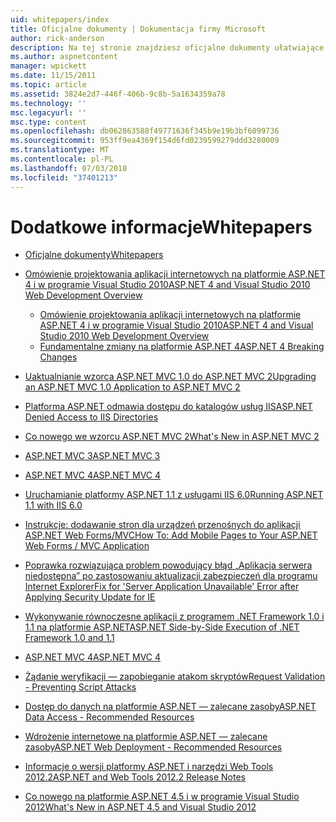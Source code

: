 ```yaml
---
uid: whitepapers/index
title: Oficjalne dokumenty | Dokumentacja firmy Microsoft
author: rick-anderson
description: Na tej stronie znajdziesz oficjalne dokumenty ułatwiające Instalowanie i konfigurowanie programu ASP.NET, a także ułatwiają do pisania aplikacji platformy ASP.NET bezpieczne, szybkie i elastyczne.
ms.author: aspnetcontent
manager: wpickett
ms.date: 11/15/2011
ms.topic: article
ms.assetid: 3824e2d7-446f-406b-9c8b-5a1634359a78
ms.technology: ''
msc.legacyurl: ''
msc.type: content
ms.openlocfilehash: db062863588f49771636f345b9e19b3bf6099736
ms.sourcegitcommit: 953ff9ea4369f154d6fd0239599279ddd3280009
ms.translationtype: MT
ms.contentlocale: pl-PL
ms.lasthandoff: 07/03/2018
ms.locfileid: "37401213"
---
```

<a name="whitepapers"></a><span data-ttu-id="cfd69-103">Dodatkowe informacje</span><span class="sxs-lookup"><span data-stu-id="cfd69-103">Whitepapers</span></span>
====================
- [<span data-ttu-id="cfd69-104">Oficjalne dokumenty</span><span class="sxs-lookup"><span data-stu-id="cfd69-104">Whitepapers</span></span>](overview.md)
- [<span data-ttu-id="cfd69-105">Omówienie projektowania aplikacji internetowych na platformie ASP.NET 4 i w programie Visual Studio 2010</span><span class="sxs-lookup"><span data-stu-id="cfd69-105">ASP.NET 4 and Visual Studio 2010 Web Development Overview</span></span>](aspnet4/index.md)

    - [<span data-ttu-id="cfd69-106">Omówienie projektowania aplikacji internetowych na platformie ASP.NET 4 i w programie Visual Studio 2010</span><span class="sxs-lookup"><span data-stu-id="cfd69-106">ASP.NET 4 and Visual Studio 2010 Web Development Overview</span></span>](aspnet4/overview.md)
    - [<span data-ttu-id="cfd69-107">Fundamentalne zmiany na platformie ASP.NET 4</span><span class="sxs-lookup"><span data-stu-id="cfd69-107">ASP.NET 4 Breaking Changes</span></span>](aspnet4/breaking-changes.md)
- [<span data-ttu-id="cfd69-108">Uaktualnianie wzorca ASP.NET MVC 1.0 do ASP.NET MVC 2</span><span class="sxs-lookup"><span data-stu-id="cfd69-108">Upgrading an ASP.NET MVC 1.0 Application to ASP.NET MVC 2</span></span>](aspnet-mvc2-upgrade-notes.md)
- [<span data-ttu-id="cfd69-109">Platforma ASP.NET odmawia dostępu do katalogów usług IIS</span><span class="sxs-lookup"><span data-stu-id="cfd69-109">ASP.NET Denied Access to IIS Directories</span></span>](denied-access-to-iis-directories.md)
- [<span data-ttu-id="cfd69-110">Co nowego we wzorcu ASP.NET MVC 2</span><span class="sxs-lookup"><span data-stu-id="cfd69-110">What's New in ASP.NET MVC 2</span></span>](what-is-new-in-aspnet-mvc.md)
- [<span data-ttu-id="cfd69-111">ASP.NET MVC 3</span><span class="sxs-lookup"><span data-stu-id="cfd69-111">ASP.NET MVC 3</span></span>](mvc3-release-notes.md)
- [<span data-ttu-id="cfd69-112">ASP.NET MVC 4</span><span class="sxs-lookup"><span data-stu-id="cfd69-112">ASP.NET MVC 4</span></span>](mvc4-beta-release-notes.md)
- [<span data-ttu-id="cfd69-113">Uruchamianie platformy ASP.NET 1.1 z usługami IIS 6.0</span><span class="sxs-lookup"><span data-stu-id="cfd69-113">Running ASP.NET 1.1 with IIS 6.0</span></span>](aspnet-and-iis6.md)
- [<span data-ttu-id="cfd69-114">Instrukcje: dodawanie stron dla urządzeń przenośnych do aplikacji ASP.NET Web Forms/MVC</span><span class="sxs-lookup"><span data-stu-id="cfd69-114">How To: Add Mobile Pages to Your ASP.NET Web Forms / MVC Application</span></span>](add-mobile-pages-to-your-aspnet-web-forms-mvc-application.md)
- [<span data-ttu-id="cfd69-115">Poprawka rozwiązująca problem powodujący błąd „Aplikacja serwera niedostępna” po zastosowaniu aktualizacji zabezpieczeń dla programu Internet Explorer</span><span class="sxs-lookup"><span data-stu-id="cfd69-115">Fix for 'Server Application Unavailable' Error after Applying Security Update for IE</span></span>](ms03-32-issue.md)
- [<span data-ttu-id="cfd69-116">Wykonywanie równoczesne aplikacji z programem .NET Framework 1.0 i 1.1 na platformie ASP.NET</span><span class="sxs-lookup"><span data-stu-id="cfd69-116">ASP.NET Side-by-Side Execution of .NET Framework 1.0 and 1.1</span></span>](side-by-side-with-10.md)
- [<span data-ttu-id="cfd69-117">ASP.NET MVC 4</span><span class="sxs-lookup"><span data-stu-id="cfd69-117">ASP.NET MVC 4</span></span>](mvc4-release-notes.md)
- [<span data-ttu-id="cfd69-118">Żądanie weryfikacji — zapobieganie atakom skryptów</span><span class="sxs-lookup"><span data-stu-id="cfd69-118">Request Validation - Preventing Script Attacks</span></span>](request-validation.md)
- [<span data-ttu-id="cfd69-119">Dostęp do danych na platformie ASP.NET — zalecane zasoby</span><span class="sxs-lookup"><span data-stu-id="cfd69-119">ASP.NET Data Access - Recommended Resources</span></span>](aspnet-data-access-content-map.md)
- [<span data-ttu-id="cfd69-120">Wdrożenie internetowe na platformie ASP.NET — zalecane zasoby</span><span class="sxs-lookup"><span data-stu-id="cfd69-120">ASP.NET Web Deployment - Recommended Resources</span></span>](aspnet-web-deployment-content-map.md)
- [<span data-ttu-id="cfd69-121">Informacje o wersji platformy ASP.NET i narzędzi Web Tools 2012.2</span><span class="sxs-lookup"><span data-stu-id="cfd69-121">ASP.NET and Web Tools 2012.2 Release Notes</span></span>](aspnet-and-web-tools-20122-release-notes.md)
- [<span data-ttu-id="cfd69-122">Co nowego na platformie ASP.NET 4.5 i w programie Visual Studio 2012</span><span class="sxs-lookup"><span data-stu-id="cfd69-122">What's New in ASP.NET 4.5 and Visual Studio 2012</span></span>](whats-new-in-aspnet-45-and-visual-studio-2012.md)
